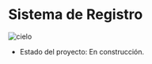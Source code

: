 <h1> Sistema de Registro </h1>

![cielo](https://github.com/user-attachments/assets/017e1ca0-cecd-4615-957b-9330ea71a8e1)

- Estado del proyecto: En construcción.
